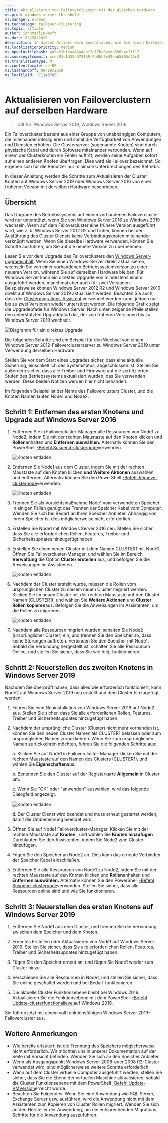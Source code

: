 ```yaml
---
title: Aktualisieren von Failoverclustern mit der gleichen Hardware
ms.prod: windows-server-threshold
ms.manager: eldenc
ms.technology: failover-clustering
ms.topic: article
author: johnmarlin-msft
ms.date: 02/28/2019
description: In diesem Artikel wird beschrieben, wie Sie einen Failovercluster mit zwei Knoten mithilfe derselben Hardware aktualisieren.
ms.localizationpriority: medium
ms.openlocfilehash: aa9a31b1faa48a4eaf2a17bc8ecda690b4cf1f12
ms.sourcegitcommit: ccec91c1d32a978159f9b8bb5e39ead5805c26c4
ms.translationtype: MT
ms.contentlocale: de-DE
ms.lasthandoff: 09/19/2019
ms.locfileid: "71143785"
---
```

# <a name="upgrading-failover-clusters-on-the-same-hardware"></a>Aktualisieren von Failoverclustern auf derselben Hardware

> Gilt für: Windows Server 2019, Windows Server 2016

Ein Failovercluster besteht aus einer Gruppe von unabhängigen Computern, die miteinander interagieren und somit die Verfügbarkeit von Anwendungen und Diensten erhöhen. Die Clusterserver (sogenannte Knoten) sind durch physische Kabel und durch Software miteinander verbunden. Wenn auf einem der Clusterknoten ein Fehler auftritt, werden seine Aufgaben sofort auf einen anderen Knoten übertragen. Dies wird als Failover bezeichnet. So ergeben sich für die Benutzer nur minimale Unterbrechungen des Betriebs.

In dieser Anleitung werden die Schritte zum Aktualisieren der Cluster Knoten auf Windows Server 2019 oder Windows Server 2016 von einer früheren Version mit derselben Hardware beschrieben.

## <a name="overview"></a>Übersicht

Das Upgrade des Betriebssystems auf einem vorhandenen Failovercluster wird nur unterstützt, wenn Sie von Windows Server 2016 zu Windows 2019 wechseln.  Wenn auf dem Failovercluster eine frühere Version ausgeführt wird, wie z. b. Windows Server 2012 R2 und früher, können bei der Ausführung des Cluster Diensts keine Verbindungsknoten miteinander verknüpft werden.  Wenn Sie dieselbe Hardware verwenden, können Sie Schritte ausführen, um Sie auf die neuere Version zu übernehmen.  

Lesen Sie vor dem Upgrade des Failoverclusters den [Windows Server-upgradeinhalt](../upgrade/upgrade-overview.md).  Wenn Sie einen Windows-Server direkt aktualisieren, wechseln Sie von einer vorhandenen Betriebssystemversion zu einer neueren Version, während Sie auf derselben Hardware bleiben. Für Windows Server kann ein direktes Upgrade von mindestens einem ausgeführt werden, manchmal aber auch für zwei Versionen. Beispielsweise können Windows Server 2012 R2 und Windows Server 2016 direkt auf Windows Server 2019 aktualisiert werden.  Beachten Sie auch, dass der [Clustermigrations-Assistent](https://blogs.msdn.microsoft.com/clustering/2012/06/25/how-to-move-highly-available-clustered-vms-to-windows-server-2012-with-the-cluster-migration-wizard/) verwendet werden kann, jedoch nur bis zu zwei Versionen wieder unterstützt werden. Die folgende Grafik zeigt die Upgradepfade für Windows Server. Nach unten zeigende Pfeile stellen den unterstützten Upgradepfad dar, der von früheren Versionen bis zu Windows Server 2019 wechselt.

![Diagramm für ein direktes Upgrade](media/In-Place-Upgrade/In-Place-Upgrade-1.png)

Die folgenden Schritte sind ein Beispiel für den Wechsel von einem Windows Server 2012-Failoverclusterserver zu Windows Server 2019 unter Verwendung derselben Hardware.  

Stellen Sie vor dem Start eines Upgrades sicher, dass eine aktuelle Sicherung, einschließlich des Systemstatus, abgeschlossen ist.  Stellen Sie außerdem sicher, dass alle Treiber und Firmware auf die zertifizierten Stufen des Betriebssystems aktualisiert wurden, das Sie verwenden werden.  Diese beiden Notizen werden hier nicht behandelt.

Im folgenden Beispiel ist der Name des Failoverclusters Cluster, und die Knoten Namen lauten Node1 und Node2.

## <a name="step-1-evict-first-node-and-upgrade-to-windows-server-2016"></a>Schritt 1: Entfernen des ersten Knotens und Upgrade auf Windows Server 2016

1. Entfernen Sie in Failovercluster-Manager alle Ressourcen von Node1 zu Node2, indem Sie mit der rechten Maustaste auf den Knoten klicken und **Rollen**anhalten und **Entfernen auswählen.**  Alternativ können Sie den PowerShell [-Befehl Suspend-clusternode](https://docs.microsoft.com/powershell/module/failoverclusters/suspend-clusternode)verwenden.

    ![Knoten entladen](media/In-Place-Upgrade/In-Place-Upgrade-2.png)

2. Entfernen Sie Node1 aus dem Cluster, indem Sie mit der rechten Maustaste auf den Knoten klicken **und** **Weitere Aktionen** auswählen und entfernen.  Alternativ können Sie den PowerShell [-Befehl Remove-clusternode](https://docs.microsoft.com/powershell/module/failoverclusters/remove-clusternode)verwenden.

    ![Knoten entladen](media/In-Place-Upgrade/In-Place-Upgrade-3.png)

3. Trennen Sie als Vorsichtsmaßnahme Node1 vom verwendeten Speicher.  In einigen Fällen genügt das Trennen der Speicher Kabel vom Computer.  Wenden Sie sich bei Bedarf an Ihren Speicher Anbieter.  Abhängig von Ihrem Speicher ist dies möglicherweise nicht erforderlich.

4. Erstellen Sie Node1 mit Windows Server 2016 neu.  Stellen Sie sicher, dass Sie alle erforderlichen Rollen, Features, Treiber und Sicherheitsupdates hinzugefügt haben.

5. Erstellen Sie einen neuen Cluster mit dem Namen CLUSTER1 mit Node1.  Öffnen Sie Failovercluster-Manager, und wählen Sie im Bereich **Verwaltung** die Option **Cluster erstellen** aus, und befolgen Sie die Anweisungen im Assistenten.

    ![Knoten entladen](media/In-Place-Upgrade/In-Place-Upgrade-4.png)

6. Nachdem der Cluster erstellt wurde, müssen die Rollen vom ursprünglichen Cluster zu diesem neuen Cluster migriert werden.  Klicken Sie im neuen Cluster mit der rechten Maustaste auf den Cluster Namen (CLUSTER1), und wählen Sie **Weitere Aktionen** und **Cluster Rollen kopieren**aus.  Befolgen Sie die Anweisungen im Assistenten, um die Rollen zu migrieren.

    ![Knoten entladen](media/In-Place-Upgrade/In-Place-Upgrade-5.png)

7.  Nachdem alle Ressourcen migriert wurden, schalten Sie Node2 (ursprünglicher Cluster) ein, und trennen Sie den Speicher so, dass keine Störungen auftreten.  Verbinden Sie den Speicher mit Node1.  Sobald die Verbindung hergestellt ist, schalten Sie alle Ressourcen Online, und stellen Sie sicher, dass Sie wie folgt funktionieren.

## <a name="step-2-rebuild-second-node-to-windows-server-2019"></a>Schritt 2: Neuerstellen des zweiten Knotens in Windows Server 2019

Nachdem Sie überprüft haben, dass alles wie erforderlich funktioniert, kann Node2 auf Windows Server 2019 neu erstellt und dem Cluster hinzugefügt werden.

1. Führen Sie eine Neuinstallation von Windows Server 2019 auf Node2 aus. Stellen Sie sicher, dass Sie alle erforderlichen Rollen, Features, Treiber und Sicherheitsupdates hinzugefügt haben.

2. Nachdem der ursprüngliche Cluster (Cluster) nicht mehr vorhanden ist, können Sie den neuen Cluster Namen als CLUSTER1 belassen oder zum ursprünglichen Namen zurückkehren.  Wenn Sie zum ursprünglichen Namen zurückkehren möchten, führen Sie die folgenden Schritte aus:
   
   a. Klicken Sie auf Node1 in Failovercluster-Manager klicken Sie mit der rechten Maustaste auf den Namen des Clusters (CLUSTER1), und wählen Sie **Eigenschaften**aus.
   
   b. Benennen Sie den Cluster auf der Registerkarte **Allgemein** in Cluster um.

   c. Wenn Sie "OK" oder "anwenden" auswählen, wird das folgende Dialogfeld angezeigt.

    ![Knoten entladen](media/In-Place-Upgrade/In-Place-Upgrade-6.png)

    d. Der Cluster Dienst wird beendet und muss erneut gestartet werden, damit die Umbenennung beendet wird.

3. Öffnen Sie auf Node1 Failovercluster-Manager.  Klicken Sie mit der rechten Maustaste auf **Knoten** , und wählen Sie **Knoten hinzufügen**  Durchlaufen Sie den Assistenten, indem Sie Node2 zum Cluster hinzufügen.

4. Fügen Sie den Speicher an Node2 an. Dies kann das erneute Verbinden der Speicher Kabel einschließen. 

5. Entfernen Sie alle Ressourcen von Node1 zu Node2, indem Sie mit der rechten Maustaste auf den Knoten klicken und **Rollen**anhalten und **Entfernen auswählen.**  Alternativ können Sie den PowerShell [-Befehl Suspend-clusternode](https://docs.microsoft.com/powershell/module/failoverclusters/suspend-clusternode)verwenden.  Stellen Sie sicher, dass alle Ressourcen online sind und wie Sie funktionieren.

## <a name="step-3-rebuild-first-node-to-windows-server-2019"></a>Schritt 3: Neuerstellen des ersten Knotens auf Windows Server 2019

1. Entfernen Sie Node1 aus dem Cluster, und trennen Sie die Verbindung zwischen dem Speicher und dem Knoten.

2. Erneutes Erstellen oder Aktualisieren von Node1 auf Windows Server 2019.  Stellen Sie sicher, dass Sie alle erforderlichen Rollen, Features, Treiber und Sicherheitsupdates hinzugefügt haben.

3. Fügen Sie den Speicher erneut an, und fügen Sie Node1 wieder zum Cluster hinzu.

4. Verschieben Sie alle Ressourcen in Node1, und stellen Sie sicher, dass Sie online geschaltet werden und bei Bedarf funktionieren.

5. Die aktuelle Cluster Funktionsebene bleibt bei Windows 2016.  Aktualisieren Sie die Funktionsebene mit dem PowerShell [-Befehl Update-clusterfunctionallevel](https://docs.microsoft.com/powershell/module/failoverclusters/update-clusterfunctionallevel)auf Windows 2019.

Sie führen jetzt mit einem voll funktionsfähigen Windows Server 2019-Failovercluster aus.

## <a name="additional-notes"></a>Weitere Anmerkungen

- Wie bereits erläutert, ist die Trennung des Speichers möglicherweise nicht erforderlich.  Wir möchten uns in unserer Dokumentation auf der Seite mit Vorsicht befinden.  Wenden Sie sich an den Speicher Anbieter.
- Wenn als Ausgangspunkt Windows Server 2008-oder 2008 R2-Cluster verwendet wird, sind möglicherweise weitere Schritte erforderlich.
- Wenn auf dem Cluster virtuelle Computer ausgeführt werden, stellen Sie sicher, dass Sie die Ebene der virtuellen Maschine aktualisieren, sobald die Cluster Funktionsebene mit dem PowerShell [-Befehl Update-VMVersion](https://docs.microsoft.com/powershell/module/hyper-v/update-vmversion)erreicht wurde.
- Beachten Sie Folgendes: Wenn Sie eine Anwendung wie SQL Server, Exchange Server usw. ausführen, wird die Anwendung nicht mit dem Assistenten zum Kopieren von Cluster Rollen migriert.  Wenden Sie sich an den Hersteller der Anwendung, um die entsprechenden Migrations Schritte für die Anwendung auszuführen.